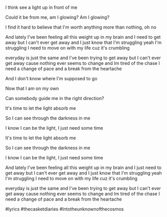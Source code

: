 I think see a light up in front of me

Could it be from me, am I glowing? Am I glowing?

I find it hard to believe that I'm worth anything more than nothing, oh no

And lately I've been feeling all this weight up in my brain and I need to get away but I can't ever get away and I just know that I'm struggling yeah I'm struggling I need to move on with my life cuz it's crumbling

everyday is just the same and I've been trying to get away but I can't ever get away cause nothing ever seems to change and Im tired of the chase I need a change of pace and a break from the heartache

And I don't know where I'm supposed to go

Now that I am on my own

Can somebody guide me in the right direction?

It's time to let the light absorb me

So I can see through the darkness in me

I know I can be the light, I just need some time

It's time to let the light absorb me

So I can see through the darkness in me

I know I can be the light, I just need some time

And lately I've been feeling all this weight up in my brain and I just need to get away but I can't ever get away and I just know that I'm struggling yeah I'm struggling I need to move on with my life cuz it's crumbling

everyday is just the same and I've been trying to get away but I can't ever get away cause nothing ever seems to change and Im tired of the chase I need a change of pace and a break from the heartache


#lyrics #thecasketdiaries #Intotheunknownofthecosmos 